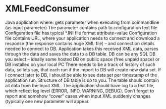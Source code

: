 # XMLFeedConsumer
Java application where:
gets parameter when executing from commandline (as input parameter)
The parameter contains path to configuration text file
Configuration file has typical *.INI file format  attribute=value
Configuration file contains URL, where your application needs to connect and download a response (the response contains huge XML file) – and connection details needed to connect to DB.
Application takes this received XML data, parses through the data and saves the data to a DB table.
DB can be any SQL DB you select – ideally some hosted DB on public space (free unpaid space) or DB installed on your local PC
There needs to be a track of history of such data, so lets say, that each run if the import to DB will create new data set. If I connect later to DB, I should be able to see data set per timestamp of the application run.
Structure of DB table is up to you. The table should contain all data from the input XML.
The application should have log to a text file, which reflect log level (ERROR, INFO, WARNING, DEBUG).
Don’t forget to report and somehow “cover” cases when input XML suddenly changes (typically one new parameter will appear.
